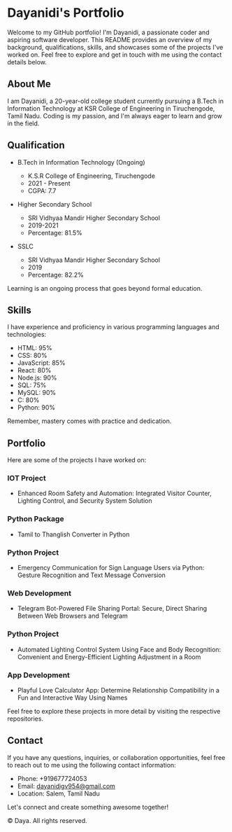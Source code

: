 # Dayanidi's Portfolio

Welcome to my GitHub portfolio! I'm Dayanidi, a passionate coder and aspiring software developer. This README provides an overview of my background, qualifications, skills, and showcases some of the projects I've worked on. Feel free to explore and get in touch with me using the contact details below.

## About Me

I am Dayanidi, a 20-year-old college student currently pursuing a B.Tech in Information Technology at KSR College of Engineering in Tiruchengode, Tamil Nadu. Coding is my passion, and I'm always eager to learn and grow in the field.

## Qualification

- B.Tech in Information Technology (Ongoing)
  - K.S.R College of Engineering, Tiruchengode
  - 2021 - Present
  - CGPA: 7.7

- Higher Secondary School
  - SRI Vidhyaa Mandir Higher Secondary School
  - 2019-2021
  - Percentage: 81.5%

- SSLC
  - SRI Vidhyaa Mandir Higher Secondary School
  - 2019
  - Percentage: 82.2%

Learning is an ongoing process that goes beyond formal education.

## Skills

I have experience and proficiency in various programming languages and technologies:

- HTML: 95%
- CSS: 80%
- JavaScript: 85%
- React: 80%
- Node.js: 90%
- SQL: 75%
- MySQL: 90%
- C: 80%
- Python: 90%

Remember, mastery comes with practice and dedication.

## Portfolio

Here are some of the projects I have worked on:

### IOT Project

- Enhanced Room Safety and Automation: Integrated Visitor Counter, Lighting Control, and Security System Solution

### Python Package

- Tamil to Thanglish Converter in Python

### Python Project

- Emergency Communication for Sign Language Users via Python: Gesture Recognition and Text Message Conversion

### Web Development

- Telegram Bot-Powered File Sharing Portal: Secure, Direct Sharing Between Web Browsers and Telegram

### Python Project

- Automated Lighting Control System Using Face and Body Recognition: Convenient and Energy-Efficient Lighting Adjustment in a Room

### App Development

- Playful Love Calculator App: Determine Relationship Compatibility in a Fun and Interactive Way Using Names

Feel free to explore these projects in more detail by visiting the respective repositories.

## Contact

If you have any questions, inquiries, or collaboration opportunities, feel free to reach out to me using the following contact information:

- Phone: +919677724053
- Email: dayanidigv954@gmail.com
- Location: Salem, Tamil Nadu



Let's connect and create something awesome together!

© Daya. All rights reserved.

